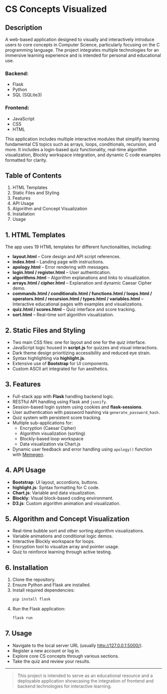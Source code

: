 # CS Concepts Visualized

## Description

A web-based application designed to visually and interactively introduce users to core concepts in Computer Science, particularly focusing on the C programming language. The project integrates multiple technologies for an immersive learning experience and is intended for personal and educational use.

### Backend:
- Flask
- Python
- SQL (SQLite3)

### Frontend:
- JavaScript
- CSS
- HTML

This application includes multiple interactive modules that simplify learning fundamental CS topics such as arrays, loops, conditionals, recursion, and more. It includes a login-based quiz functionality, real-time algorithm visualization, Blockly workspace integration, and dynamic C code examples formatted for clarity.

## Table of Contents

1. HTML Templates
2. Static Files and Styling
3. Features
4. API Usage
5. Algorithm and Concept Visualization
6. Installation
7. Usage

## 1. HTML Templates

The app uses 19 HTML templates for different functionalities, including:

- **layout.html** – Core design and API script references.
- **index.html** – Landing page with instructions.
- **apology.html** – Error rendering with messages.
- **login.html / register.html** – User authentication.
- **algorithms.html** – Algorithm explanations and links to visualization.
- **arrays.html / cipher.html** – Explanation and dynamic Caesar Cipher demo.
- **commands.html / conditionals.html / functions.html / loops.html / operators.html / recursion.html / types.html / variables.html** – Interactive educational pages with examples and visualizations.
- **quiz.html / scores.html** – Quiz interface and score tracking.
- **sort.html** – Real-time sort algorithm visualization.

## 2. Static Files and Styling

- Two main CSS files: one for layout and one for the quiz interface.
- JavaScript logic housed in **script.js** for quizzes and visual interactions.
- Dark theme design prioritizing accessibility and reduced eye strain.
- Syntax highlighting via **highlight.js**.
- Extensive use of **Bootstrap** for UI components.
- Custom ASCII art integrated for fun aesthetics.

## 3. Features

- Full-stack app with **Flask** handling backend logic.
- RESTful API handling using Flask and `jsonify`.
- Session-based login system using cookies and **flask-sessions**.
- User authentication with password hashing via `generate_password_hash`.
- Quiz system with persistent score tracking.
- Multiple sub-applications for:
  - Encryption (Caesar Cipher)
  - Algorithm visualization (sorting)
  - Blockly-based loop workspace
  - Data visualization via Chart.js
- Dynamic user feedback and error handling using `apology()` function with [Memegen](https://memegen.link/).

## 4. API Usage

- **Bootstrap**: UI layout, accordions, buttons.
- **highlight.js**: Syntax formatting for C code.
- **Chart.js**: Variable and data visualization.
- **Blockly**: Visual block-based coding environment.
- **D3.js**: Custom algorithm animation and visualization.

## 5. Algorithm and Concept Visualization

- Real-time bubble sort and other sorting algorithm visualizations.
- Variable animations and conditional logic demos.
- Interactive Blockly workspace for loops.
- Encryption tool to visualize array and pointer usage.
- Quiz to reinforce learning through active testing.

## 6. Installation

1. Clone the repository.
2. Ensure Python and Flask are installed.
3. Install required dependencies:
   ```bash
   pip install flask
   ```
4. Run the Flask application:
   ```bash
   flask run
   ```

## 7. Usage

- Navigate to the local server URL (usually http://127.0.0.1:5000/).
- Register a new account or log in.
- Explore core CS concepts through various sections.
- Take the quiz and review your results.

---

> This project is intended to serve as an educational resource and a deployable application showcasing the integration of frontend and backend technologies for interactive learning.

